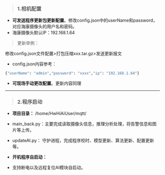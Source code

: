 > ### 1.相机配置  

- **可发送程序更新包更新配置**。修改config.json中的userName和password，对应海康摄像头的用户名和密码。
- 海康摄像头默认IP：192.168.1.64


> 更新举例：  

修改config.json文件配置>打包压缩xxx.tar.gz>发送更新报文

- config.json内容参考：

``` python
{"userName": "admin","password": "xxxx","ip": "192.168.1.64"}
```
- **可现场手动更改配置**。更新内容同理  

---

> ### 2.程序启动  

 - **项目目录：**  /home/HwHiAiUser/mqtt/  

- main_back.py：主要完成读取摄像头信息，推理分析处理，将告警信息和图片等上传。
- updateAI.py： 守护进程，完成程序校时、模型更新、算法更新、配置更新等。
 
 - **开机程序自启动：**
  - 支持断电以及远程复位AI模块自启动。
  
 
 